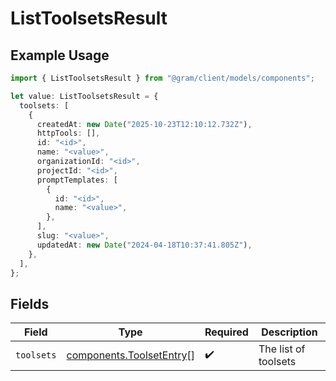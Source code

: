 # ListToolsetsResult

## Example Usage

```typescript
import { ListToolsetsResult } from "@gram/client/models/components";

let value: ListToolsetsResult = {
  toolsets: [
    {
      createdAt: new Date("2025-10-23T12:10:12.732Z"),
      httpTools: [],
      id: "<id>",
      name: "<value>",
      organizationId: "<id>",
      projectId: "<id>",
      promptTemplates: [
        {
          id: "<id>",
          name: "<value>",
        },
      ],
      slug: "<value>",
      updatedAt: new Date("2024-04-18T10:37:41.805Z"),
    },
  ],
};
```

## Fields

| Field                                                                | Type                                                                 | Required                                                             | Description                                                          |
| -------------------------------------------------------------------- | -------------------------------------------------------------------- | -------------------------------------------------------------------- | -------------------------------------------------------------------- |
| `toolsets`                                                           | [components.ToolsetEntry](../../models/components/toolsetentry.md)[] | :heavy_check_mark:                                                   | The list of toolsets                                                 |
